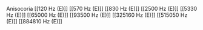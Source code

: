 Anisocoria
[[120 Hz (E)]]
[[570 Hz (E)]]
[[830 Hz (E)]]
[[2500 Hz (E)]]
[[5330 Hz (E)]]
[[65000 Hz (E)]]
[[93500 Hz (E)]]
[[325160 Hz (E)]]
[[515050 Hz (E)]]
[[884810 Hz (E)]]